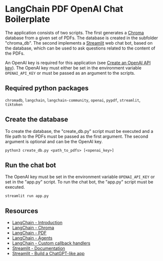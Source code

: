 # LangChain PDF OpenAI Chat Boilerplate

The application consists of two scripts.
The first generates a [Chroma](https://www.trychroma.com/) database from a given set of PDFs. The database is created in the subfolder "chroma_db".
The second implements a [Streamlit](https://docs.streamlit.io/) web chat bot, based on the database, which can be used to ask questions related to the content of the PDFs.

An OpenAI key is required for this application (see [Create an OpenAI API key](https://gptforwork.com/help/gpt-for-docs/setup/create-openai-api-key)).
The OpenAI key must either be set in the environment variable `OPENAI_API_KEY` or must be passed as an argument to the scripts.

## Required python packages

`chromadb`, `langchain`, `langchain-community`, `openai`, `pypdf`, `streamlit`, `tiktoken`


## Create the database

To create the database, the "create_db.py" script must be executed and a file path to the PDFs must be passed as the first argument.
The second argument is optional and can be the OpenAI key.

```none
python3 create_db.py <path_to_pdfs> [<openai_key>]
```

## Run the chat bot

The OpenAI key must be set in the environment variable `OPENAI_API_KEY` or set in the "app.py" script.
To run the chat bot, the "app.py" script must be executed.

```none
streamlit run app.py
```

## Resources

- [LangChain - Introduction](https://python.langchain.com/docs/get_started/introduction)
- [LangChain - Chroma](https://python.langchain.com/docs/integrations/vectorstores/chroma)  
- [LangChain - PDF](https://python.langchain.com/docs/modules/data_connection/document_loaders/pdf)
- [LangChain - Agents](https://python.langchain.com/docs/modules/agents/)
- [LangChain - Custom callback handlers](https://python.langchain.com/docs/modules/callbacks/custom_callbacks)
- [Streamlit - Documentation](https://docs.streamlit.io/#streamlit-documentation)
- [Streamlit - Build a ChatGPT-like app](https://docs.streamlit.io/knowledge-base/tutorials/build-conversational-apps#build-a-chatgpt-like-app)
